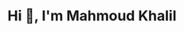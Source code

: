 # Hi 👋, I'm Mahmoud Khalil


<!--
## I'm an Egyptian Data Analyst who is curious about data ana new technologies.
## I'm currently working as a Network Engineer @AluNile, and as a Freelancer Data Analyst

Here are some ideas to get you started:

- 🔭 I’m currently working on ...
- 🌱 I’m currently learning ...
- 👯 I’m looking to collaborate on ...
- 🤔 I’m looking for help with ...
- 💬 Ask me about ...
- 📫 How to reach me: ...
- 😄 Pronouns: ...
- ⚡ Fun fact: ...
-->
